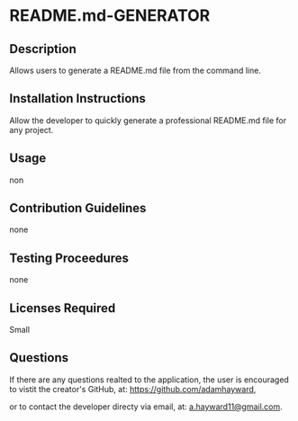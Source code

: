 # README.md-GENERATOR

## Description
Allows users to generate a README.md file from the command line.

## Installation Instructions
Allow the developer to quickly generate a professional README.md file for any project.

## Usage
non

## Contribution Guidelines
none

## Testing Proceedures
none

## Licenses Required
Small

## Questions
If there are any questions realted to the application, the user is encouraged to vistit the creator's GitHub, at: https://github.com/adamhayward,

or to contact the developer directy via email, at: a.hayward11@gmail.com.
   